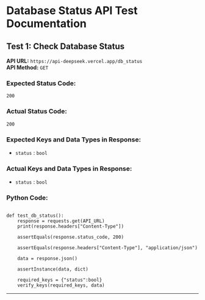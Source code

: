 # Database Status API Test Documentation

## Test 1: Check Database Status

**API URL:** `https://api-deepseek.vercel.app/db_status`  
**API Method:** `GET`  

### Expected Status Code:
`200`

### Actual Status Code:
`200`

### Expected Keys and Data Types in Response:
- `status` : `bool`

### Actual Keys and Data Types in Response:
- `status` : `bool`

### Python Code:
```

def test_db_status():
    response = requests.get(API_URL)
    print(response.headers["Content-Type"])

    assertEquals(response.status_code, 200)
    
    assertEquals(response.headers["Content-Type"], "application/json")

    data = response.json()
    
    assertInstance(data, dict)
    
    required_keys = {"status":bool}
    verify_keys(required_keys, data)
```
---